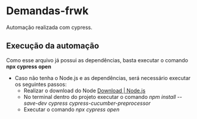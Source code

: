 # Demandas-frwk

Automação realizada com cypress. 

## Execução da automação

Como esse arquivo já possui as dependências, basta executar o comando **npx cypress open** 

* Caso não tenha o Node.js e as dependências, será necessário executar os seguintes passos:
  - Realizar o download do Node [Download | Node.js](https://nodejs.org/en/download/)
  - No terminal dentro do projeto executar o comando *npm install --save-dev cypress cypress-cucumber-preprocessor*
  - Executar o comando *npx cypress open* 